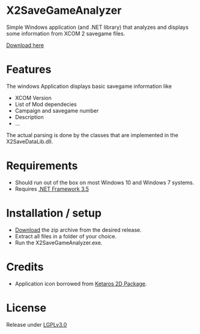 # X2SaveGameAnalyzer
Simple Windows application (and .NET library) that analyzes and displays some information from XCOM 2 savegame files.

[Download here](https://github.com/RevZero/X2SaveGameAnalyzer/releases)

# Features
The windows Application displays basic savegame information like 
* XCOM Version
* List of Mod dependecies
* Campaign and savegame number
* Description
* ...

The actual parsing is done by the classes that are implemented in the X2SaveDataLib.dll.

# Requirements
* Should run out of the box on most Windows 10 and Windows 7 systems.
* Requires [.NET Framework 3.5](https://docs.microsoft.com/en-us/dotnet/framework/install/dotnet-35-windows-10)

# Installation / setup
* [Download](https://github.com/RevZero/X2SaveGameAnalyzer/releases) the zip archive from the desired release. 
* Extract all files in a folder of your choice.
* Run the X2SaveGameAnalyzer.exe.

# Credits
* Application icon borrowed from [Ketaros 2D Package](https://steamcommunity.com/sharedfiles/filedetails/?id=1557951815).

# License
Release under [LGPLv3.0](https://choosealicense.com/licenses/lgpl-3.0/)
